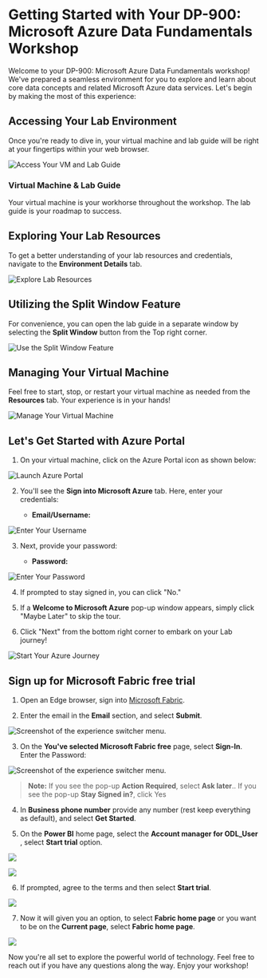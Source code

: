 # Getting Started with Your DP-900: Microsoft Azure Data Fundamentals Workshop
 
Welcome to your DP-900: Microsoft Azure Data Fundamentals workshop! We've prepared a seamless environment for you to explore and learn about core data concepts and related Microsoft Azure data services. Let's begin by making the most of this experience:
 
## Accessing Your Lab Environment
 
Once you're ready to dive in, your virtual machine and lab guide will be right at your fingertips within your web browser.
 
![Access Your VM and Lab Guide](images/labguide.png)

### Virtual Machine & Lab Guide
 
Your virtual machine is your workhorse throughout the workshop. The lab guide is your roadmap to success.
 
## Exploring Your Lab Resources
 
To get a better understanding of your lab resources and credentials, navigate to the **Environment Details** tab.
 
![Explore Lab Resources](images/env.png)
 
## Utilizing the Split Window Feature
 
For convenience, you can open the lab guide in a separate window by selecting the **Split Window** button from the Top right corner.
 
![Use the Split Window Feature](images/spl.png)
 
## Managing Your Virtual Machine
 
Feel free to start, stop, or restart your virtual machine as needed from the **Resources** tab. Your experience is in your hands!
 
![Manage Your Virtual Machine](images/res.png)
 
## Let's Get Started with Azure Portal
 
1. On your virtual machine, click on the Azure Portal icon as shown below:
 
![Launch Azure Portal](images/sc900-image(1).png)

 
2. You'll see the **Sign into Microsoft Azure** tab. Here, enter your credentials:
 
   - **Email/Username:** <inject key="AzureAdUserEmail"></inject>
 
![Enter Your Username](images/sc900-image-1.png)
 
3. Next, provide your password:
 
   - **Password:** <inject key="AzureAdUserPassword"></inject>
 
![Enter Your Password](images/sc900-image-2.png)
 
4. If prompted to stay signed in, you can click "No."
 
5. If a **Welcome to Microsoft Azure** pop-up window appears, simply click "Maybe Later" to skip the tour.
 
6. Click "Next" from the bottom right corner to embark on your Lab journey!
 
![Start Your Azure Journey](images/sc900-image(3).png)

## Sign up for Microsoft Fabric free trial
 
1. Open an Edge browser, sign into [Microsoft Fabric](https://app.fabric.microsoft.com).

2. Enter the email <inject key="AzureAdUserEmail"></inject> in the **Email** section, and select **Submit**.

![Screenshot of the experience switcher menu.](./images/DP-900-email.png)

3. On the **You've selected Microsoft Fabric free** page, select **Sign-In**. Enter the Password: <inject key="AzureAdUserPassword"></inject>

![Screenshot of the experience switcher menu.](./images/DP-900-signin.png)
   
   >**Note:** If you see the pop-up **Action Required**, select **Ask later**..
   > If you see the pop-up **Stay Signed in?**, click Yes

4.  In **Business phone number** provide any number (rest keep everything as default), and select **Get Started**.

5. On the **Power BI** home page, select the **Account manager for ODL_User <inject key="DeploymentID" enableCopy="false"/>**, select **Start trial** option.

![](images//DP-900-accountmanager.png)

![](images//DP-900-trial2.png)

6. If prompted, agree to the terms and then select **Start trial**.

![](images//start-trial.png)

7. Now it will given you an option, to select **Fabric home page** or you want to be on the **Current page**, select **Fabric home page**.
   
![](images//fabrichomepage-1.png)

Now you're all set to explore the powerful world of technology. Feel free to reach out if you have any questions along the way. Enjoy your workshop!

